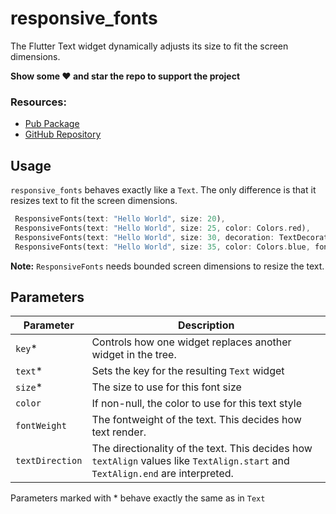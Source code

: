 # responsive_fonts

The Flutter Text widget dynamically adjusts its size to fit the screen dimensions.

**Show some ❤️ and star the repo to support the project**

### Resources:
- [Pub Package](https://pub.dev/packages/responsive_fonts)
- [GitHub Repository](https://github.com/TamilSelvanRaja/Responsive_font_flutter)


## Usage

`responsive_fonts` behaves exactly like a `Text`. The only difference is that it resizes text to fit the screen dimensions.

```dart
 ResponsiveFonts(text: "Hello World", size: 20),
 ResponsiveFonts(text: "Hello World", size: 25, color: Colors.red),
 ResponsiveFonts(text: "Hello World", size: 30, decoration: TextDecoration.underline, color: Colors.blue),
 ResponsiveFonts(text: "Hello World", size: 35, color: Colors.blue, fontWeight: FontWeight.bold),
```
**Note:** `ResponsiveFonts` needs bounded screen dimensions to resize the text.



## Parameters

| Parameter | Description |
|---|---|
| `key`* | Controls how one widget replaces another widget in the tree. |
| `text`* | Sets the key for the resulting `Text` widget |
| `size`* | The size to use for this font size |
| `color` | If non-null, the color to use for this text style |
| `fontWeight` | The fontweight of the text. This decides how text render. |
| `textDirection` | The directionality of the text. This decides how `textAlign` values like `TextAlign.start` and `TextAlign.end` are interpreted. |

Parameters marked with \* behave exactly the same as in `Text`
